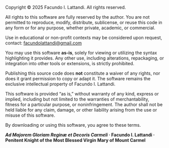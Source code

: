 Copyright © 2025 Facundo I. Lattandi. All rights reserved.

All rights to this software are fully reserved by the author. You are not permitted to reproduce, modify, distribute, sublicense, or reuse this code in any form or for any purpose, whether private, academic, or commercial.

Use in educational or non-profit contexts may be considered upon request, contact: [facundolattandi@gmail.com](mailto:facundolattandi@gmail.com)

You may use this software **as-is**, solely for viewing or utilizing the syntax highlighting it provides. Any other use, including alterations, repackaging, or integration into other tools or extensions, is strictly prohibited.

Publishing this source code does **not** constitute a waiver of any rights, nor does it grant permission to copy or adapt it. The software remains the exclusive intellectual property of Facundo I. Lattandi.

This software is provided “as is,” without warranty of any kind, express or implied, including but not limited to the warranties of merchantability, fitness for a particular purpose, or noninfringement. The author shall not be held liable for any claim, damage, or other liability arising from the use or misuse of this software.

By downloading or using this software, you agree to these terms.

**_Ad Majorem Gloriam Reginæ et Decoris Carmeli_ · Facundo I. Lattandi · Penitent Knight of the Most Blessed Virgin Mary of Mount Carmel**
